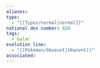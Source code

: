 ```yaml
---
aliases: 
type:
  - "[[Types/normal|normal]]"
national dex number: 820
tags:
  - Galar
evolution line:
  - "[[Pokémon/Skwovet|Skwovet]]"
associated: 
---
```

